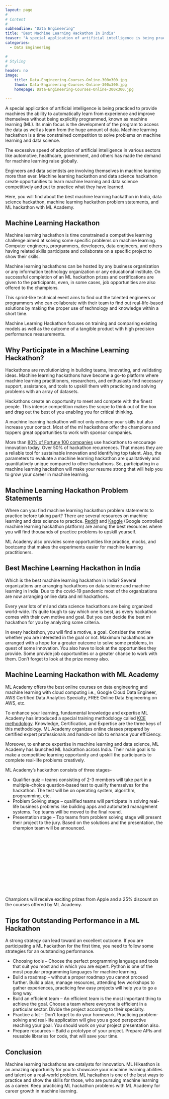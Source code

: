 ```yaml
---
layout: page
#
# Content
#
subheadline: "Data Engineering"
title: "Best Machine Learning Hackathon In India"
teaser: "A special application of artificial intelligence is being practiced to provide machines the ability to automatically learn from experience and improve themselves without being explicitly programmed, known as machine learning (ML). Its main focus is"
categories:
  - Data Engineering

#
# Styling
#
header: no
image:
    title: Data-Engineering-Courses-Online-300x300.jpg
    thumb: Data-Engineering-Courses-Online-300x300.jpg
    homepage: Data-Engineering-Courses-Online-300x300.jpg

---
```


A special application of artificial intelligence is being practiced to provide machines the ability to automatically learn from experience and improve themselves without being explicitly programmed, known as machine learning (ML). Its main focus is the development of the program to access the data as well as learn from the huge amount of data. Machine learning hackathon is a time constrained competition to solve problems on machine learning and data science.


The excessive speed of adoption of artificial intelligence in various sectors like automotive, healthcare, government, and others has made the demand for machine learning raise globally.


Engineers and data scientists are involving themselves in machine learning more than ever. Machine learning hackathon and data science hackathon create opportunities to learn machine learning and data science competitively and put to practice what they have learned.


Here, you will find about the best machine learning hackathon in India, data science hackathon, machine learning hackathon problem statements, and ML hackathon with ML Academy.


**Machine Learning Hackathon**
------------------------------


Machine learning hackathon is time constrained a competitive learning challenge aimed at solving some specific problems on machine learning. Computer engineers, programmers, developers, data engineers, and others having related skills participate and collaborate on a specific project to show their skills.


Machine learning hackathons can be hosted by any business organization or any information technology organization or any educational institute. On successful completion of an ML hackathon prizes and certifications are given to the participants, even, in some cases, job opportunities are also offered to the champions.


This sprint-like technical event aims to find out the talented engineers or programmers who can collaborate with their team to find out real-life-based solutions by making the proper use of technology and knowledge within a short time.


Machine Learning Hackathon focuses on training and comparing existing models as well as the outcome of a tangible product with high precision performance measurements.


**Why Participate in a Machine Learning Hackathon?**
----------------------------------------------------


Hackathons are revolutionizing in building teams, innovating, and validating ideas. Machine learning hackathons have become a go-to platform where machine learning practitioners, researchers, and enthusiasts find necessary support, assistance, and tools to upskill them with practicing and solving problems with an array of datasets.


Hackathons create an opportunity to meet and compete with the finest people. This intense competition makes the scope to think out of the box and drag out the best of you enabling you for critical thinking.


A machine learning hackathon will not only enhance your skills but also increase your contact. Most of the ml hackathons offer the champions and toppers great opportunities to work with sponsor companies.


More than [80% of Fortune 100 companies](https://www.hackerearth.com/community-hackathons/resources/e-books/guide-to-organize-hackathon/#:~:text=Over%2080%25%20of%20Fortune%20100,year%20period%20around%20the%20globe.) use hackathons to encourage innovation today. Over 50% of hackathon recurrences. That means they are a reliable tool for sustainable innovation and identifying top talent. Also, the parameters to evaluate a machine learning hackathon are qualitatively and quantitatively unique compared to other hackathons. So, participating in a machine learning hackathon will make your resume strong that will help you to grow your career in machine learning.


**Machine Learning Hackathon Problem Statements**
-------------------------------------------------


Where can you find machine learning hackathon problem statements to practice before taking part? There are several resources on machine learning and data science to practice. [Reddit](https://www.reddit.com/r/learnmachinelearning/comments/ctu8j7/what_are_some_good_ml_hackathon_problem/) and [Kaggle](https://www.kaggle.com/) (Google controlled machine learning hackathon platform) are among the best resources where you will find thousands of practice problems to upskill yourself.


ML Academy also provides some opportunities like practice, mocks, and bootcamp that makes the experiments easier for machine learning practitioners.


**Best Machine Learning Hackathon in India**
--------------------------------------------


Which is the best machine learning hackathon in India? Several organizations are arranging hackathons on data science and machine learning in India. Due to the covid-19 pandemic most of the organizations are now arranging online data and ml hackathons.


Every year lots of ml and data science hackathons are being organized world-wide. It’s quite tough to say which one is best, as every hackathon comes with their own motive and goal. But you can decide the best ml hackathon for you by analyzing some criteria.


In every hackathon, you will find a motive, a goal. Consider the motive whether you are interested in the goal or not. Maximum hackathons are arranged with a hope for a greater outcome to solve some problems, in quest of some innovation. You also have to look at the opportunities they provide. Some provide job opportunities or a greater chance to work with them. Don’t forget to look at the prize money also.


**Machine Learning Hackathon with ML Academy**
----------------------------------------------


ML Academy offers the best online courses on data engineering and machine learning with cloud computing i.e., Google Cloud Data Engineer, AWS Certified Data Analytics Specialty, FREE Online Data Engineering on AWS, etc.


To enhance your learning, fundamental knowledge and expertise ML Academy has introduced a special training methodology called [KCE methodology](https://mlacademy.io/kce-process). Knowledge, Certification, and Expertise are the three keys of this methodology. ML Academy organizes online classes prepared by certified expert professionals and hands-on lab to enhance your efficiency.


Moreover, to enhance expertise in machine learning and data science, ML Academy has launched ML hackathon across India. Their main goal is to make a competitive learning opportunity and upskill the participants to complete real-life problems creatively.


ML Academy’s hackathon consists of three stages-


* Qualifier quiz – teams consisting of 2-3 members will take part in a multiple-choice question-based test to qualify themselves for the hackathon. The test will be on operating system, algorithm, programming, etc.
* Problem Solving stage – qualified teams will participate in solving real-life business problems like building apps and automated management systems. Top teams will be moved to the final round.
* Presentation stage – Top teams from problem solving stage will present their project to the jury. Based on the solutions and the presentation, the champion team will be announced.


![](data:image/svg+xml,%3Csvg%20xmlns='http://www.w3.org/2000/svg'%20viewBox='0%200%20585%20211'%3E%3C/svg%3E)


Champions will receive exciting prizes from Apple and a 25% discount on the courses offered by ML Academy.


**Tips for Outstanding Performance in a ML Hackathon**
------------------------------------------------------


A strong strategy can lead toward an excellent outcome. If you are participating a ML hackathon for the first time, you need to follow some strategies for an outstanding performance.


* Choosing tools – Choose the perfect programming language and tools that suit you most and in which you are expert. Python is one of the most popular programming languages for machine learning.
* Build a roadmap – without a proper roadmap you cannot proceed further. Build a plan, manage resources, attending few workshops to gather experiences, practicing few easy projects will help you to go a long way.
* Build an efficient team – An efficient team is the most important thing to achieve the goal. Choose a team where everyone is efficient in a particular sector. Divide the project according to their specialty.
* Practice a lot – Don’t forget to do your homework. Practicing problem-solving and real-life application will give you a good perspective reaching your goal. You should work on your project presentation also.
* Prepare resources – Build a prototype of your project. Prepare APIs and reusable libraries for code, that will save your time.


**Conclusion**
--------------


Machine learning hackathons are catalysts for innovation. ML Hikeathon is an amazing opportunity for you to showcase your machine learning abilities and talent on a real-world problem. ML hackathon is one of the best ways to practice and show the skills for those, who are pursuing machine learning as a career. Keep practicing ML hackathon problems with ML Academy for career growth in machine learning.


